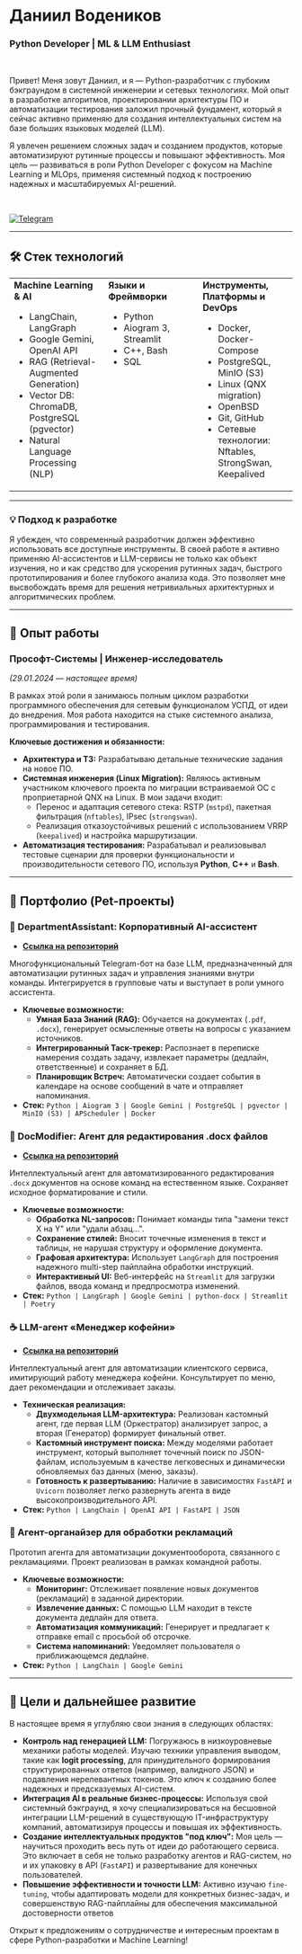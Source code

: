 # Даниил Водеников
### Python Developer | ML & LLM Enthusiast

<br>

Привет! Меня зовут Даниил, и я — Python-разработчик с глубоким бэкграундом в системной инженерии и сетевых технологиях. Мой опыт в разработке алгоритмов, проектировании архитектуры ПО и автоматизации тестирования заложил прочный фундамент, который я сейчас активно применяю для создания интеллектуальных систем на базе больших языковых моделей (LLM).

Я увлечен решением сложных задач и созданием продуктов, которые автоматизируют рутинные процессы и повышают эффективность. Моя цель — развиваться в роли Python Developer с фокусом на Machine Learning и MLOps, применяя системный подход к построению надежных и масштабируемых AI-решений.

<br>

<p align="left">
  <a href="https://t.me/vodaniil" target="_blank">
    <img src="https://img.shields.io/badge/Telegram-2CA5E0?style=for-the-badge&logo=telegram&logoColor=white" alt="Telegram"/>
  </a>
</p>

---

## 🛠️ Стек технологий

<table>
  <tr>
    <td valign="top" width="33%">
      <strong>Machine Learning & AI</strong><br>
      <ul>
        <li>LangChain, LangGraph</li>
        <li>Google Gemini, OpenAI API</li>
        <li>RAG (Retrieval-Augmented Generation)</li>
        <li>Vector DB: ChromaDB, PostgreSQL (pgvector)</li>
        <li>Natural Language Processing (NLP)</li>
      </ul>
    </td>
    <td valign="top" width="33%">
      <strong>Языки и Фреймворки</strong><br>
      <ul>
        <li>Python</li>
        <li>Aiogram 3, Streamlit</li>
        <li>C++, Bash</li>
        <li>SQL</li>
      </ul>
    </td>
    <td valign="top" width="33%">
      <strong>Инструменты, Платформы и DevOps</strong><br>
      <ul>
        <li>Docker, Docker-Compose</li>
        <li>PostgreSQL, MinIO (S3)</li>
        <li>Linux (QNX migration)</li>
        <li>OpenBSD</li>
        <li>Git, GitHub</li>
        <li>Сетевые технологии: Nftables, StrongSwan, Keepalived</li>
      </ul>
    </td>
  </tr>
</table>

---

### 💡 Подход к разработке
Я убежден, что современный разработчик должен эффективно использовать все доступные инструменты. В своей работе я активно применяю AI-ассистентов и LLM-сервисы не только как объект изучения, но и как средство для ускорения рутинных задач, быстрого прототипирования и более глубокого анализа кода. Это позволяет мне высвобождать время для решения нетривиальных архитектурных и алгоритмических проблем.

---

## 💼 Опыт работы

### **Прософт-Системы** | Инженер-исследователь
*(29.01.2024 — настоящее время)*

В рамках этой роли я занимаюсь полным циклом разработки программного обеспечения для сетевым функционалом УСПД, от идеи до внедрения. Моя работа находится на стыке системного анализа, программирования и тестирования.

**Ключевые достижения и обязанности:**

*   **Архитектура и ТЗ:** Разрабатываю детальные технические задания на новое ПО.
*   **Системная инженерия (Linux Migration):** Являюсь активным участником ключевого проекта по миграции встраиваемой ОС с проприетарной QNX на Linux. В мои задачи входит:
    *   Перенос и адаптация сетевого стека: RSTP (`mstpd`), пакетная фильтрация (`nftables`), IPsec (`strongswan`).
    *   Реализация отказоустойчивых решений с использованием VRRP (`keepalived`) и настройка маршрутизации.
*   **Автоматизация тестирования:** Разрабатывал и реализовывал тестовые сценарии для проверки функциональности и производительности сетевого ПО, используя **Python**, **C++** и **Bash**.

---

## 🚀 Портфолио (Pet-проекты)

### 🤖 DepartmentAssistant: Корпоративный AI-ассистент
*   **[Ссылка на репозиторий](https://github.com/liinaD3210/DepartmentAssistant)**

Многофункциональный Telegram-бот на базе LLM, предназначенный для автоматизации рутинных задач и управления знаниями внутри команды. Интегрируется в групповые чаты и выступает в роли умного ассистента.

*   **Ключевые возможности:**
    *   **Умная База Знаний (RAG):** Обучается на документах (`.pdf`, `.docx`), генерирует осмысленные ответы на вопросы с указанием источников.
    *   **Интегрированный Таск-трекер:** Распознает в переписке намерения создать задачу, извлекает параметры (дедлайн, ответственные) и сохраняет в БД.
    *   **Планировщик Встреч:** Автоматически создает события в календаре на основе сообщений в чате и отправляет напоминания.
*   **Стек:** `Python | Aiogram 3 | Google Gemini | PostgreSQL | pgvector | MinIO (S3) | APScheduler | Docker`

### 📄 DocModifier: Агент для редактирования .docx файлов
*   **[Ссылка на репозиторий](https://github.com/liinaD3210/DocModifier)**

Интеллектуальный агент для автоматизированного редактирования `.docx` документов на основе команд на естественном языке. Сохраняет исходное форматирование и стили.

*   **Ключевые возможности:**
    *   **Обработка NL-запросов:** Понимает команды типа "замени текст X на Y" или "удали абзац...".
    *   **Сохранение стилей:** Вносит точечные изменения в текст и таблицы, не нарушая структуру и оформление документа.
    *   **Графовая архитектура:** Использует `LangGraph` для построения надежного multi-step пайплайна обработки инструкций.
    *   **Интерактивный UI:** Веб-интерфейс на `Streamlit` для загрузки файлов, ввода команд и предпросмотра изменений.
*   **Стек:** `Python | LangGraph | Google Gemini | python-docx | Streamlit | Poetry`

### ☕ LLM-агент «Менеджер кофейни»
*   **[Ссылка на репозиторий](https://github.com/liinaD3210/my-bot)**

Интеллектуальный агент для автоматизации клиентского сервиса, имитирующий работу менеджера кофейни. Консультирует по меню, дает рекомендации и отслеживает заказы.

*   **Техническая реализация:**
    *   **Двухмодельная LLM-архитектура:** Реализован кастомный агент, где первая LLM (Оркестратор) анализирует запрос, а вторая (Генератор) формирует финальный ответ.
    *   **Кастомный инструмент поиска:** Между моделями работает инструмент, который выполняет точечный поиск по JSON-файлам, используемым в качестве легковесных и динамически обновляемых баз данных (меню, заказы).
    *   **Готовность к развертыванию:** Наличие в зависимостях `FastAPI` и `Uvicorn` позволяет легко развернуть агента в виде высокопроизводительного API.
*   **Стек:** `Python | LangChain | OpenAI API | FastAPI | JSON`

### 📎 Агент-органайзер для обработки рекламаций
Прототип агента для автоматизации документооборота, связанного с рекламациями. Проект реализован в рамках командной работы.

*   **Ключевые возможности:**
    *   **Мониторинг:** Отслеживает появление новых документов (рекламаций) в заданной директории.
    *   **Извлечение данных:** С помощью LLM находит в тексте документа дедлайн для ответа.
    *   **Автоматизация коммуникаций:** Генерирует и предлагает к отправке email с просьбой об отсрочке.
    *   **Система напоминаний:** Уведомляет пользователя о приближающемся дедлайне.
*   **Стек:** `Python | LangChain | Google Gemini`

---

## 🌱 Цели и дальнейшее развитие

В настоящее время я углубляю свои знания в следующих областях:
*   **Контроль над генерацией LLM:** Погружаюсь в низкоуровневые механики работы моделей. Изучаю техники управления выводом, такие как **logit processing**, для принудительного формирования структурированных ответов (например, валидного JSON) и подавления нерелевантных токенов. Это ключ к созданию более надежных и предсказуемых AI-систем.
*   **Интеграция AI в реальные бизнес-процессы:** Используя свой системный бэкграунд, я хочу специализироваться на бесшовной интеграции LLM-решений в существующую IT-инфраструктуру компаний, автоматизируя процессы и повышая их эффективность.
*   **Создание интеллектуальных продуктов "под ключ":** Моя цель — научиться проходить весь путь от идеи до работающего сервиса. Это включает в себя не только разработку агентов и RAG-систем, но и их упаковку в API (`FastAPI`) и развертывание для конечных пользователей.
*   **Повышение эффективности и точности LLM:** Активно изучаю `fine-tuning`, чтобы адаптировать модели для конкретных бизнес-задач, и совершенствую RAG-пайплайны для обеспечения максимальной достоверности ответов

Открыт к предложениям о сотрудничестве и интересным проектам в сфере Python-разработки и Machine Learning!
